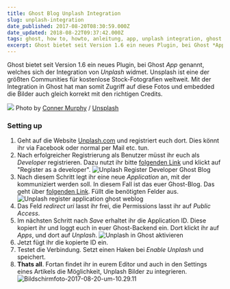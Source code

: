```yaml
---
title: Ghost Blog Unplash Integration
slug: unplash-integration
date_published: 2017-08-20T08:30:59.000Z
date_updated: 2018-08-22T09:37:42.000Z
tags: ghost, how to, howto, anleitung, app, unplash integration, ghost blog, application
excerpt: Ghost bietet seit Version 1.6 ein neues Plugin, bei Ghost *App* genannt, welches sich der Integration von *Unplash* widmet. Unsplash ist eine der größten Communities für kostenlose Stock-Fotografien weltweit.
---
```


Ghost bietet seit Version 1.6 ein neues Plugin, bei Ghost *App* genannt, welches sich der Integration von *Unplash* widmet. Unsplash ist eine der größten Communities für kostenlose Stock-Fotografien weltweit. Mit der Integration in Ghost hat man somit Zugriff auf diese Fotos und embedded die Bilder auch gleich korrekt mit den richtigen Credits. 

![](https://images.unsplash.com/photo-1503088414719-16a89b27b122?ixlib=rb-0.3.5&amp;q=80&amp;fm=jpg&amp;crop=entropy&amp;cs=tinysrgb&amp;w=1080&amp;fit=max&amp;s=57bf59b1b8760c57b7ea7c5af4ed86d8)
Photo by [Conner Murphy](https://unsplash.com/@conner3400?utm_source=ghost&amp;utm_medium=referral&amp;utm_campaign=api-credit) / [Unsplash](https://unsplash.com/?utm_source=ghost&amp;utm_medium=referral&amp;utm_campaign=api-credit)

### Setting up

1. Geht auf die Website [Unplash.com](https://unsplash.com) und registriert euch dort. Dies könnt ihr via Facebook oder normal per Mail etc. tun.
2. Nach erfolgreicher Registrierung als Benutzer müsst ihr euch als *Developer* registrieren. Dazu nutzt ihr bitte [folgenden Link](https://unsplash.com/developers) und klickt auf "Register as a developer".
![Unplash Register Developer Ghost Blog](__GHOST_URL__/content/images/2017/08/Bildschirmfoto-2017-08-20-um-10.17.00.png)
3. Nach diesem Schritt legt ihr eine neue *Application* an, mit der kommuniziert werden soll. In diesem Fall ist das euer Ghost-Blog. Das geht über [folgenden Link](https://unsplash.com/oauth/applications). Füllt die benötigten Felder aus.
![Unplash register application ghost weblog](__GHOST_URL__/content/images/2017/08/Bildschirmfoto-2017-08-20-um-10.23.44.png)
4. Das Feld *redirect uri* lasst ihr frei, die Permissions lasst ihr auf *Public Access*.
5. Im nächsten Schritt nach *Save* erhaltet ihr die Application ID. Diese kopiert ihr und loggt euch in euer Ghost-Backend ein. Dort klickt ihr auf *Apps*, und dort auf *Unplash*.
![Unplash in Ghost aktivieren](__GHOST_URL__/content/images/2017/08/Bildschirmfoto-2017-08-20-um-10.14.10.png)
6. Jetzt fügt ihr die kopierte ID ein.
7. Testet die Verbindung. Setzt einen Haken bei *Enable Unplash* und speichert.
8. **Thats all**. Fortan findet ihr in eurem Editor und auch in den Settings eines Artikels die Möglichkeit, Unplash Bilder zu integrieren.
![Bildschirmfoto-2017-08-20-um-10.29.11](__GHOST_URL__/content/images/2017/08/Bildschirmfoto-2017-08-20-um-10.29.11.png)
